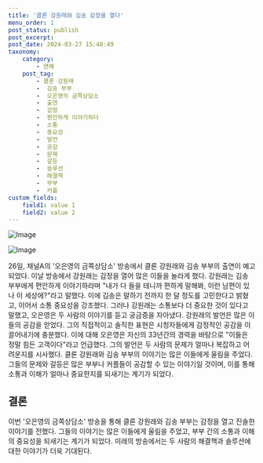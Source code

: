 ```yaml
---
title: '클론 강원래와 김송 감정을 열다'
menu_order: 1
post_status: publish
post_excerpt: 
post_date: 2024-03-27 15:48:49
taxonomy:
    category:
        - 연예
    post_tag:
        - 클론 강원래
        -  김송 부부
        -  오은영의 금쪽상담소
        -  출연
        -  감정
        -  편안하게 이야기하다
        -  소통
        -  중요성
        -  발언
        -  공감
        -  문제
        -  갈등
        -  솔루션
        -  해결책
        -  부부
        -  커플
custom_fields:
    field1: value 1
    field2: value 2
---
```


![Image](https://ssl.pstatic.net/mimgnews/image/311/2024/03/27/0001707320_001_20240327074201367.jpg?type=w540)

![Image](https://mimgnews.pstatic.net/image/311/2024/03/27/0001707320_002_20240327074201395.jpg?type=w540)

26일, 채널A의 '오은영의 금쪽상담소' 방송에서 클론 강원래와 김송 부부의 출연이 예고되었다. 이날 방송에서 강원래는 감정을 열어 많은 이들을 놀라게 했다. 강원래는 김송 부부에게 편안하게 이야기하라며 "내가 다 들을 테니까 편하게 말해봐, 이런 남편이 있나 이 세상에?"라고 말했다. 이에 김송은 말하기 전까지 한 달 정도를 고민한다고 밝혔고, 이어서 소통 중요성을 강조했다. 그러나 강원래는 소통보다 더 중요한 것이 있다고 말했고, 오은영은 두 사람의 이야기를 듣고 궁금증을 자아냈다.
강원래의 발언은 많은 이들의 공감을 얻었다. 그의 직접적이고 솔직한 표현은 시청자들에게 감정적인 공감을 이끌어내기에 충분했다. 이에 대해 오은영은 자신의 33년간의 경력을 바탕으로 "이들은 정말 힘든 고객이다"라고 언급했다. 그의 발언은 두 사람의 문제가 얼마나 복잡하고 어려운지를 시사했다.
클론 강원래와 김송 부부의 이야기는 많은 이들에게 울림을 주었다. 그들의 문제와 갈등은 많은 부부나 커플들이 공감할 수 있는 이야기일 것이며, 이를 통해 소통과 이해가 얼마나 중요한지를 되새기는 계기가 되었다.
## 결론
이번 '오은영의 금쪽상담소' 방송을 통해 클론 강원래와 김송 부부는 감정을 열고 진솔한 이야기를 전했다. 그들의 이야기는 많은 이들에게 울림을 주었고, 부부 간의 소통과 이해의 중요성을 되새기는 계기가 되었다. 미래의 방송에서는 두 사람의 해결책과 솔루션에 대한 이야기가 더욱 기대된다.
